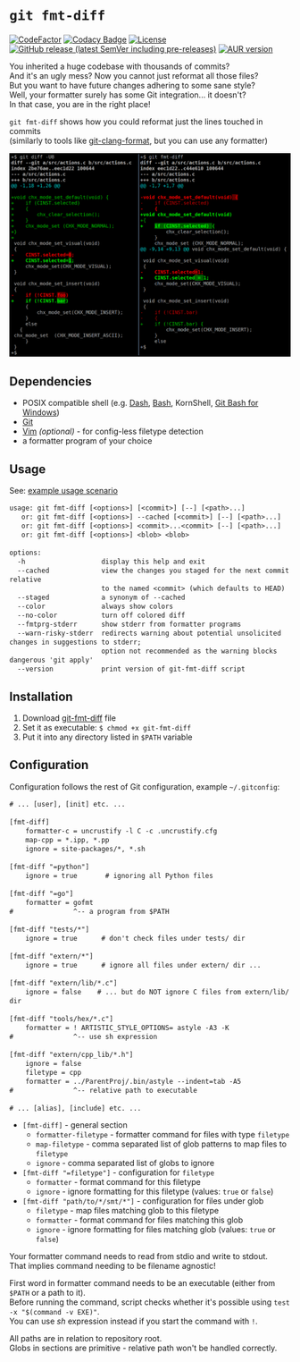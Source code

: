 `git fmt-diff`
==============

[![CodeFactor](https://www.codefactor.io/repository/github/jorengarenar/git-fmt-diff/badge)](https://www.codefactor.io/repository/github/jorengarenar/git-fmt-diff)
[![Codacy Badge](https://app.codacy.com/project/badge/Grade/668fa22e10dc4e029075604acc80cd08)](https://app.codacy.com/gh/Jorengarenar/git-fmt-diff/dashboard?utm_source=gh&utm_medium=referral&utm_content=&utm_campaign=Badge_grade)
[![License](https://img.shields.io/github/license/Jorengarenar/git-fmt-diff)](https://github.com/Jorengarenar/git-fmt-diff/blob/master/LICENSE)
[![GitHub release (latest SemVer including pre-releases)](https://img.shields.io/github/v/release/Jorengarenar/git-fmt-diff?include_prereleases&sort=semver)](https://github.com/Jorengarenar/git-fmt-diff/releases)
[![AUR version](https://img.shields.io/aur/version/git-fmt-diff)](https://aur.archlinux.org/packages/git-fmt-diff)

You inherited a huge codebase with thousands of commits?  
And it's an ugly mess? Now you cannot just reformat all those files?  
But you want to have future changes adhering to some sane style?  
Well, your formatter surely has some Git integration... it doesn't?  
In that case, you are in the right place!  

`git fmt-diff` shows how you could reformat just the lines touched in commits  
(similarly to tools like [git-clang-format](https://clang.llvm.org/docs/ClangFormat.html#git-integration), but you can use any formatter)

![screenshot](screenshot.png)

## Dependencies

* POSIX compatible shell (e.g. [Dash](http://gondor.apana.org.au/~herbert/dash/), [Bash](https://www.gnu.org/software/bash/), KornShell, [Git Bash for Windows](https://gitforwindows.org/))
* [Git](https://git-scm.com/)
* [Vim](https://www.vim.org/) _(optional)_ - for config-less filetype detection
* a formatter program of your choice

## Usage

See: [example usage scenario](scenario.md)

```
usage: git fmt-diff [<options>] [<commit>] [--] [<path>...]
   or: git fmt-diff [<options>] --cached [<commit>] [--] [<path>...]
   or: git fmt-diff [<options>] <commit>...<commit> [--] [<path>...]
   or: git fmt-diff [<options>] <blob> <blob>

options:
  -h                   display this help and exit
  --cached             view the changes you staged for the next commit relative
                       to the named <commit> (which defaults to HEAD)
  --staged             a synonym of --cached
  --color              always show colors
  --no-color           turn off colored diff
  --fmtprg-stderr      show stderr from formatter programs
  --warn-risky-stderr  redirects warning about potential unsolicited changes in suggestions to stderr;
                       option not recommended as the warning blocks dangerous 'git apply'
  --version            print version of git-fmt-diff script
```

## Installation

1. Download [git-fmt-diff](https://raw.githubusercontent.com/Jorengarenar/git-fmt-diff/master/git-fmt-diff) file
2. Set it as executable: `$ chmod +x git-fmt-diff`
3. Put it into any directory listed in `$PATH` variable

## Configuration

Configuration follows the rest of Git configuration, example `~/.gitconfig`:
```gitconfig
# ... [user], [init] etc. ...

[fmt-diff]
    formatter-c = uncrustify -l C -c .uncrustify.cfg
    map-cpp = *.ipp, *.pp
    ignore = site-packages/*, *.sh

[fmt-diff "=python"]
    ignore = true       # ignoring all Python files

[fmt-diff "=go"]
    formatter = gofmt
#               ^-- a program from $PATH

[fmt-diff "tests/*"]
    ignore = true      # don't check files under tests/ dir

[fmt-diff "extern/*"]
    ignore = true      # ignore all files under extern/ dir ...

[fmt-diff "extern/lib/*.c"]
    ignore = false    # ... but do NOT ignore C files from extern/lib/ dir

[fmt-diff "tools/hex/*.c"]
    formatter = ! ARTISTIC_STYLE_OPTIONS= astyle -A3 -K
#               ^-- use sh expression

[fmt-diff "extern/cpp_lib/*.h"]
    ignore = false
    filetype = cpp
    formatter = ../ParentProj/.bin/astyle --indent=tab -A5
#               ^-- relative path to executable

# ... [alias], [include] etc. ...
```

* `[fmt-diff]` - general section
  * `formatter-filetype` - formatter command for files with type `filetype`
  * `map-filetype` - comma separated list of glob patterns to map files to `filetype`
  * `ignore` - comma separated list of globs to ignore
* `[fmt-diff "=filetype"]` - configuration for `filetype`
  * `formatter` - format command for this filetype
  * `ignore` - ignore formatting for this filetype (values: `true` or `false`)
* `[fmt-diff "path/to/*/smt/*"]` - configuration for files under glob
  * `filetype` - map files matching glob to this filetype
  * `formatter` - format command for files matching this glob
  * `ignore` - ignore formatting for files matching glob (values: `true` or `false`)

Your formatter command needs to read from stdio and write to stdout.  
That implies command needing to be filename agnostic!

First word in formatter command needs to be an executable (either from `$PATH` or a path to it).  
Before running the command, script checks whether it's possible using `test -x "$(command -v EXE)"`.  
You can use _sh_ expression instead if you start the command with `!`.

All paths are in relation to repository root.  
Globs in sections are primitive - relative path won't be handled correctly.
